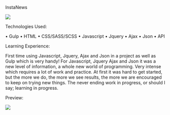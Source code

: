 InstaNews

![](file:///Users/Shirley/Desktop/Screen%20Shot%202017-01-30%20at%2022.47.37.png)



Technologies Used:


•	Gulp
•	HTML
•	CSS/SASS/SCSS
•	Javascript
•	Jquery
•	Ajax
•	Json
•	API


 

Learning Experience:

First time using Javascript, Jquery, Ajax and Json in a project as well as Gulp which is very handy!
For Javascript, Jquery Ajax and Json it was a new level of information, a whole new world of programming. Very intense which requires a lot of work and practice.
At first it was hard to get started, but the more we do, the more we see results, the more we are encouraged to keep on trying new things.
The never ending work in progress, or should I say; learning in progress.

Preview:



![](file:///Users/Shirley/Desktop/Screen%20Shot%202017-01-30%20at%2022.51.15.png)



 

